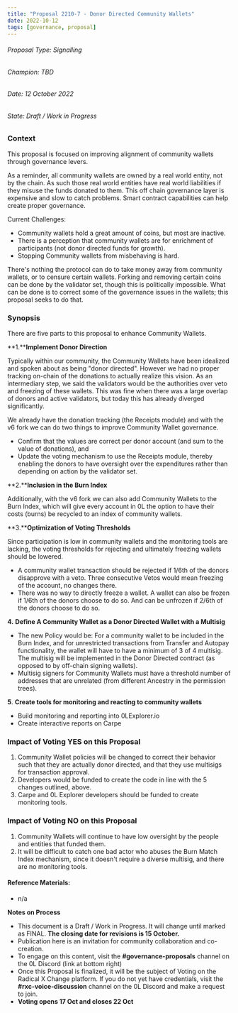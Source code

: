```yaml
---
title: "Proposal 2210-7 - Donor Directed Community Wallets"
date: 2022-10-12
tags: [governance, proposal]
---
```

<!-- truncate -->

###### Proposal Type: Signalling




###### Champion: TBD




###### Date: 12 October 2022




###### State: Draft / Work in Progress




### **Context**




This proposal is focused on improving alignment of community wallets through governance levers.




As a reminder, all community wallets are owned by a real world entity, not by the chain. As such those real world entities have real world liabilities if they misuse the funds donated to them. This off chain governance layer is expensive and slow to catch problems. Smart contract capabilities can help create proper governance.




Current Challenges:




* Community wallets hold a great amount of coins, but most are inactive.
* There is a perception that community wallets are for enrichment of participants (not donor directed funds for growth).
* Stopping Community wallets from misbehaving is hard.




There's nothing the protocol can do to take money away from community wallets, or to censure certain wallets. Forking and removing certain coins can be done by the validator set, though this is politically impossible. What can be done is to correct some of the governance issues in the wallets; this proposal seeks to do that.




### **Synopsis**




There are five parts to this proposal to enhance Community Wallets. 




**1\.****Implement Donor Direction**




Typically within our community, the Community Wallets have been idealized and spoken about as being "donor directed". However we had no proper tracking on-chain of the donations to actually realize this vision. As an intermediary step, we said the validators would be the authorities over veto and freezing of these wallets. This was fine when there was a large overlap of donors and active validators, but today this has already diverged significantly.




We already have the donation tracking (the Receipts module) and with the v6 fork we can do two things to improve Community Wallet governance.




* Confirm that the values are correct per donor account (and sum to the value of donations), and
* Update the voting mechanism to use the Receipts module, thereby enabling the donors to have oversight over the expenditures rather than depending on action by the validator set.




**2\.****Inclusion in the Burn Index**




Additionally, with the v6 fork we can also add Community Wallets to the Burn Index, which will give every account in 0L the option to have their costs (burns) be recycled to an index of community wallets. 




**3\.****Optimization of Voting Thresholds**




Since participation is low in community wallets and the monitoring tools are lacking, the voting thresholds for rejecting and ultimately freezing wallets should be lowered.




* A community wallet transaction should be rejected if 1/6th of the donors disapprove with a veto. Three consecutive Vetos would mean freezing of the account, no changes there.
* There was no way to directly freeze a wallet. A wallet can also be frozen if 1/6th of the donors choose to do so. And can be unfrozen if 2/6th of the donors choose to do so.




**4\.** **Define A Community Wallet as a Donor Directed Wallet with a Multisig**




* The new Policy would be: For a community wallet to be included in the Burn Index, and for unrestricted transactions from Transfer and Autopay functionality, the wallet will have to have a minimum of 3 of 4 multisig. The multisig will be implemented in the Donor Directed contract (as opposed to by off-chain signing wallets).
* Multisig signers for Community Wallets must have a threshold number of addresses that are unrelated (from different Ancestry in the permission trees).




**5**. **Create tools for monitoring and reacting to community wallets**




* Build monitoring and reporting into 0LExplorer.io
* Create interactive reports on Carpe




### **Impact of Voting YES on this Proposal**




1. Community Wallet policies will be changed to correct their behavior such that they are actually donor directed, and that they use multisigs for transaction approval.
2. Developers would be funded to create the code in line with the 5 changes outlined, above.
3. Carpe and 0L Explorer developers should be funded to create monitoring tools.




### **Impact of Voting NO on this Proposal**




1. Community Wallets will continue to have low oversight by the people and entities that funded them.
2. It will be difficult to catch one bad actor who abuses the Burn Match Index mechanism, since it doesn't require a diverse multisig, and there are no monitoring tools.




#### **Reference Materials:**




* n/a




**Notes on Process**




* This document is a Draft / Work in Progress. It will change until marked as FINAL. **The closing date for revisions is 15 October.**
* Publication here is an invitation for community collaboration and co-creation.
* To engage on this content, visit the **\#governance-proposals** channel on the 0L Discord (link at bottom right)
* Once this Proposal is finalized, it will be the subject of Voting on the Radical X Change platform. If you do not yet have credentials, visit the **\#rxc-voice-discussion** channel on the 0L Discord and make a request to join.
* **Voting opens 17 Oct and closes 22 Oct**
